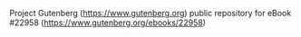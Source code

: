 Project Gutenberg (https://www.gutenberg.org) public repository for eBook #22958 (https://www.gutenberg.org/ebooks/22958)
